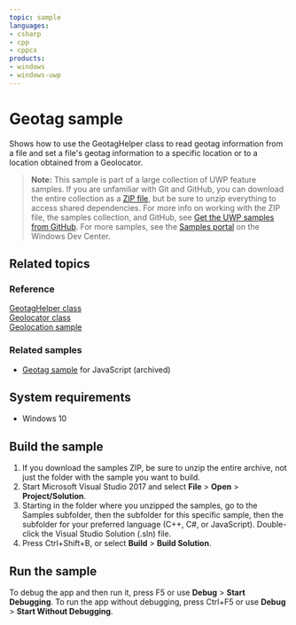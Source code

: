 ```yaml
---
topic: sample
languages:
- csharp
- cpp
- cppcx
products:
- windows
- windows-uwp
---
```


<!---
  category: MapsAndLocation 
  samplefwlink: http://go.microsoft.com/fwlink/p/?LinkId=620547
--->

# Geotag sample

Shows how to use the GeotagHelper class to read geotag information from a file and set a file's geotag information to a specific location
or to a location obtained from a Geolocator.

> **Note:** This sample is part of a large collection of UWP feature samples. 
> If you are unfamiliar with Git and GitHub, you can download the entire collection as a 
> [ZIP file](https://github.com/Microsoft/Windows-universal-samples/archive/master.zip), but be 
> sure to unzip everything to access shared dependencies. For more info on working with the ZIP file, 
> the samples collection, and GitHub, see [Get the UWP samples from GitHub](https://aka.ms/ovu2uq). 
> For more samples, see the [Samples portal](https://aka.ms/winsamples) on the Windows Dev Center. 

## Related topics

### Reference

[GeotagHelper class](https://msdn.microsoft.com/library/windows/apps/windows.storage.fileproperties.geotaghelper.aspx)  
[Geolocator class](https://msdn.microsoft.com/library/windows/apps/windows.devices.geolocation.geolocator.aspx)  
[Geolocation sample](/Samples/Geolocation)  

### Related samples

* [Geotag sample](/archived/Geotag/) for JavaScript (archived)

## System requirements

* Windows 10

Build the sample
----------------

1. If you download the samples ZIP, be sure to unzip the entire archive, not just the folder with the sample you want to build. 
2. Start Microsoft Visual Studio 2017 and select **File** \> **Open** \> **Project/Solution**.
3. Starting in the folder where you unzipped the samples, go to the Samples subfolder, then the subfolder for this specific sample, then the subfolder for your preferred language (C++, C#, or JavaScript). Double-click the Visual Studio Solution (.sln) file.
4. Press Ctrl+Shift+B, or select **Build** \> **Build Solution**.

Run the sample
--------------

To debug the app and then run it, press F5 or use **Debug** \> **Start Debugging**. To run the app without debugging, press Ctrl+F5 or use **Debug** \> **Start Without Debugging**.

